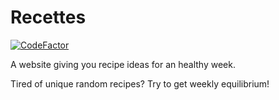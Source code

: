 # Recettes

[![CodeFactor](https://www.codefactor.io/repository/github/ewenquim/recettes/badge)](https://www.codefactor.io/repository/github/ewenquim/recettes)

A website giving you recipe ideas for an healthy week.

Tired of unique random recipes? Try to get weekly equilibrium!